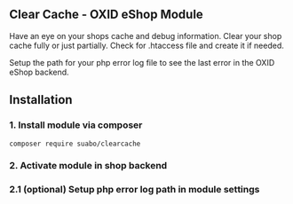 Clear Cache - OXID eShop Module
--

Have an eye on your shops cache and debug information. Clear your shop cache fully or just partially.
Check for .htaccess file and create it if needed.

Setup the path for your php error log file to see the last error in the OXID eShop backend.

## Installation

### 1. Install module via composer
`composer require suabo/clearcache`

### 2. Activate module in shop backend

### 2.1 (optional) Setup php error log path in module settings
